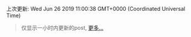 
  
 上次更新: Wed Jun 26 2019 11:00:38 GMT+0000 (Coordinated Universal Time) 

 > 仅显示一小时内更新的post, [更多...](screenshots/)
  
